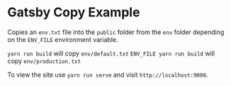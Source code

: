 # Gatsby Copy Example

Copies an `env.txt` file into the `public` folder from the `env` folder depending on the `ENV_FILE` environment variable.

`yarn run build` will copy `env/default.txt`
`ENV_FILE yarn run build` will copy `env/production.txt`

To view the site use `yarn run serve` and visit `http://localhost:9000`.
